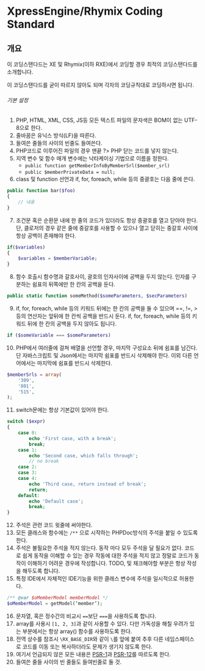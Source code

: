 # XpressEngine/Rhymix Coding Standard

## 개요
이 코딩스탠다드는 XE 및 Rhymix(이하 RXE)에서 코딩할 경우 최적의 코딩스탠다드를 소개합니다.

이 코딩스탠다드를 굳이 따르지 않아도 되며 각자의 코딩규칙대로 코딩하시면 됩니다.

###### 기본 설정
1. PHP, HTML, XML, CSS, JS등 모든 텍스트 파일의 문자색은 BOM이 없는 UTF-8으로 한다.
2. 줄바꿈은 유닉스 방식(LF)을 따른다.
3. 들여쓴 줄들의 사이의 빈줄도 들여쓴다.
4. PHP코드로 이루어진 파일의 경우 맨끝 ?> PHP 닫는 코드를 넣지 않는다.
5. 지역 변수 및 함수 매개 변수에는 낙타케이싱 기법으로 이름을 정한다.
	* `public function getMemberInfoByMemberSrl($member_srl)`
	* `public $memberPrivateData = null;`
6. class 및 function 선언과 if, for, foreach, while 등의 중괄호는 다음 줄에 쓴다.
```php
public function bar($foo)
{
	// 내용
}
```
7. 조건문 혹은 순환문 내에 한 줄의 코드가 있더라도 항상 중괄호를 열고 닫아야 한다. 단, 클로저의 경우 같은 줄에 중갈호를 사용할 수 있으나 열고 닫히는 중갈호 사이에 항상 공백이 존재해야 한다.
```php
if($variables)
{
	$variables = $memberVariable;
}
```
8. 함수 호출시 함수명과 갈호사이, 괄호의 인자사이에 공백을 두지 않는다. 인자를 구분하는 쉼표의 뒤쪽에만 한 칸의 공백을 둔다.
```php
public static function someMethod($someParameters, $secParameters)
```
9. if, for, foreach, while 등의 키워드 뒤에는 한 칸의 공백을 둘 수 있으며 ==, !=, > 등의 연산자는 앞뒤에 한 칸씩 공백을 반드시 둔다. if, for, foreach, while 등의 키워드 뒤에 한 칸의 공백을 두지 않아도 됩니다.
```php
if ($someVariable === $someParameters)
```
10. PHP에서 여러줄에 걸쳐 배열을 선언할 경우, 마지막 구성요소 뒤에 쉼표를 남긴다. 단 자바스크립트 및 Json에서는 마지막 쉼표를 반드시 삭제해야 한다. 이외 다른 언어에서는 마지막에 쉼표를 반드시 삭제한다.
```php
$memberSrls = array(
	'309',
	'801',
	'515',
);
```
11. switch문에는 항상 기본값이 있어야 한다.
```php
switch ($expr)
{
	case 0:
		echo 'First case, with a break';
		break;
	case 1:
		echo 'Second case, which falls through';
		// no break
	case 2:
	case 3:
	case 4:
		echo 'Third case, return instead of break';
		return;
	default:
		echo 'Default case';
		break;
}
```
12. 주석은 관련 코드 윗줄에 써야한다.
13. 모든 클래스와 함수에는 `/**` 으로 시작하는 PHPDoc방식의 주석을 붙일 수 있도록 한다.
14. 주석은 불필요한 주석을 적지 않는다. 동작 마다 모두 주석을 달 필요가 없다. 코드로 쉽게 동작을 이해할 수 있는 경우 작동에 대한 주석을 적지 않고 정말로 코드가 동작이 이해하기 어려운 경우에 작성합니다. TODO, 및 채크해야할 부분은 항상 작성을 해두도록 합니다.
15. 특정 IDE에서 자체적인 IDE기능을 위한 클래스 변수에 주석을 일시적으로 허용한다.
```php
/** @var $oMemberModel memberModel */
$oMemberModel = getModel(‘member’);
```
16. 문자열, 혹은 정수간의 비교시 `==`보단 `===`을 사용하도록 합니다.
17. array를 사용시 `[1, 2, 3]`과 같이 사용할 수 있다. 다만 가독성을 해칠 우려가 있는 부분에서는 항상 array() 함수를 사용하도록 한다.
18. 전역 상수를 참조시 `\RX_BASE_DIR`와 같이 `\`를 앞에 붙여 추후 다른 네임스페이스로 코드를 이동 또는 복사하더라도 문제가 생기지 않도록 한다.
19. 여기서 언급되지 않은 모든 내용은 [PSR-1](https://www.php-fig.org/psr/psr-1/)과 [PSR-12](https://www.php-fig.org/psr/psr-12/)를 따르도록 한다.
20. 들여쓴 줄들 사이의 빈 줄들도 들여빈줄로 둘 것.